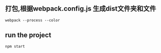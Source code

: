 
## 打包,根据webpack.config.js 生成dist文件夹和文件
```
webpack --process --color 
```


## run the project
```
npm start
```